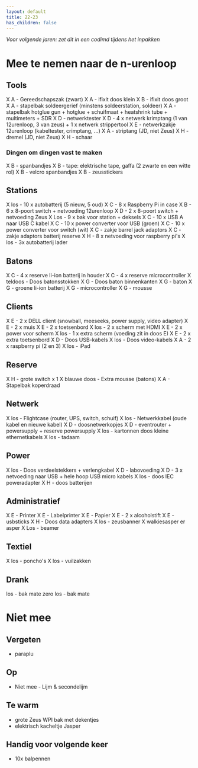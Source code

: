 ```yaml
---
layout: default
title: 22-23
has_children: false
---
```


*Voor volgende jaren: zet dit in een codimd tijdens het inpakken*

# Mee te nemen naar de n-urenloop

## Tools

X A - Gereedschapszak (zwart)
X A - ifixit doos klein
X B - ifixit doos groot
X A - stapelbak soldeergerief (minstens soldeerstation, soldeer)
X A - stapelbak hotglue gun + hotglue + schuifmaat + heatshrink tube + multimeters + SDR
X D - netwerktester
X D - 4 x netwerk krimptang (1 van 12urenloop, 3 van zeus) + 1 x netwerk strippertool 
X E - netwerkzakje 12urenloop (kabeltester, crimptang, ...)
X A - striptang (JD, niet Zeus)
X H - dremel (JD, niet Zeus)
X H - schaar

### Dingen om dingen vast te maken

X B - spanbandjes
X B - tape: elektrische tape, gaffa (2 zwarte en een witte rol)
X B - velcro spanbandjes
X B - zeusstickers

## Stations

X los - 10 x autobatterij (5 nieuw, 5 oud)
X C - 8 x Raspberry Pi in case
X B - 6 x 8-poort switch + netvoeding 12urenloop
X D - 2 x 8-poort switch + netvoeding Zeus
X Los - 9 x bak voor station + deksels
X C - 10 x USB A naar USB C kabel
X C - 10 x power converter voor USB (groen)
X C - 10 x power converter voor switch (wit)
X C - zakje barrel jack adaptors
X C - zakje adaptors batterij reserve
X H - 8 x netvoeding voor raspberry pi's
X los - 3x autobatterij lader

## Batons

X C - 4 x reserve li-ion batterij in houder
X C - 4 x reserve microcontroller
X teldoos - Doos batonsstokken
X G - Doos baton binnenkanten
X G - baton
X G - groene li-ion batterij
X G - microcontroller
X G - mousse


## Clients

X E - 2 x DELL client (snowball, meeseeks, power supply, video adapter)
X E - 2 x muis
X E - 2 x toetsenbord
X los - 2 x scherm met HDMI 
X E - 2 x power voor scherm
X los - 1 x extra scherm (voeding zit in doos E)
X E - 2 x extra toetsenbord
X D - Doos USB-kabels
X los - Doos video-kabels
X A - 2 x raspberry pi (2 en 3)
X los - iPad

## Reserve


X H - grote switch x 1
X blauwe doos - Extra mousse (batons)
X A - Stapelbak koperdraad

## Netwerk

X los - Flightcase (router, UPS, switch, schuif)
X los - Netwerkkabel (oude kabel en nieuwe kabel)
X D - doosnetwerkopjes
X D - eventrouter + powersupply + reserve powersupply
X los - kartonnen doos kleine ethernetkabels
X los - tadaam

## Power

X los - Doos verdeelstekkers + verlengkabel
X D - labovoeding
X D - 3 x netvoeding naar USB + hele hoop USB micro kabels
X los - doos IEC poweradapter
X H - doos batterijen

## Administratief

X E - Printer
X E - Labelprinter
X E - Papier
X E - 2 x alcoholstift
X E - usbsticks
X H - Doos data adapters
X los - zeusbanner
X walkiesasper er asper
X Los - beamer

## Textiel

X los - poncho's
X los - vuilzakken

## Drank

los - bak mate zero
los - bak mate

# Niet mee

## Vergeten

- paraplu

## Op

- Niet mee - Lijm & secondelijm

## Te warm

- grote Zeus WPI bak met dekentjes
- elektrisch kacheltje Jasper

## Handig voor volgende keer

- 10x balpennen

